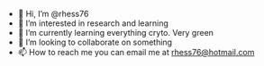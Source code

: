 - 👋 Hi, I’m @rhess76
- 👀 I’m interested in research and learning
- 🌱 I’m currently learning everything cryto. Very green
- 💞️ I’m looking to collaborate on something
- 📫 How to reach me you can email me at rhess76@hotmail.com

<!---
rhess76/rhess76 is a ✨ special ✨ repository because its `README.md` (this file) appears on your GitHub profile.
You can click the Preview link to take a look at your changes.
--->

